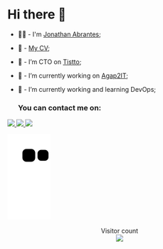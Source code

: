 # Hi there 👋

- 👩‍💻 -  I'm [Jonathan Abrantes](https://www.linkedin.com/in/iamabrantes/);
- 📄 -  [My CV](https://iamabrantes.github.io/resume);
- 🔭 -  I’m CTO on [Tistto](https://www.tistto.com/);
- 🔭 -  I’m currently working on [Agap2IT](https://agap2-it.pt/);
- 🌱 -  I’m currently working and learning DevOps;

  
  ### You can contact me on: 
 
<div> 
    
  <a href="mailto:jonathan.abrantesc@gmail.com">
    <img src="https://img.shields.io/badge/-Gmail-%23333?style=for-the-badge&logo=gmail&logoColor=white" target="_blank">
  </a>
  
  <a href="https://www.linkedin.com/in/iamabrantes/" target="_blank">
    <img src="https://img.shields.io/badge/-LinkedIn-%230077B5?style=for-the-badge&logo=linkedin&logoColor=white" target="_blank">
  </a> 
  
   <a href="https://wa.me/5561983611616" target="_blank">
   <img src="https://img.shields.io/badge/WhatsApp-25D366?style=for-the-badge&logo=whatsapp&logoColor=white" target="_blank">
  </a> 
 
  ![Snake animation](https://github.com/paulopelaez/paulopelaez/blob/output/github-grid-snake.svg)
  
  <p align="center"> 
  Visitor count<br>
  <img src="https://profile-counter.glitch.me/jonathanabrantes/count.svg" />
  
</p>
  
  </div>
